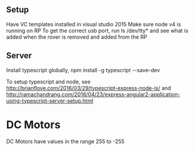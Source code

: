 ## Setup
Have VC templates installed in visual studio 2015
Make sure node v4 is running on RP
To get the correct usb port, run ls /dev/tty* and see what is added when the rover is removed and added from the RP

## Server
Install typescript globally, 
    npm install -g typescript --save-dev

To setup typescript and node, see
    http://brianflove.com/2016/03/29/typescript-express-node-js/
and
    http://ramachandrang.com/2016/04/23/express-angular2-application-using-typescript-server-setup.html

# DC Motors
DC Motors have values in the range 255 to -255
